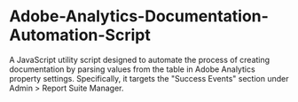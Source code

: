 # Adobe-Analytics-Documentation-Automation-Script
A JavaScript utility script designed to automate the process of creating documentation by parsing values from the table in Adobe Analytics property settings. Specifically, it targets the "Success Events" section under Admin > Report Suite Manager.
